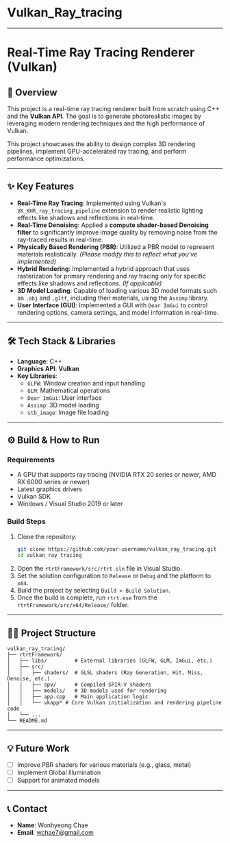 # Vulkan_Ray_tracing
-----

# Real-Time Ray Tracing Renderer (Vulkan)

## 📖 Overview

This project is a real-time ray tracing renderer built from scratch using C++ and the **Vulkan API**. The goal is to generate photorealistic images by leveraging modern rendering techniques and the high performance of Vulkan.

This project showcases the ability to design complex 3D rendering pipelines, implement GPU-accelerated ray tracing, and perform performance optimizations.

-----

## ✨ Key Features

  * **Real-Time Ray Tracing**: Implemented using Vulkan's `VK_KHR_ray_tracing_pipeline` extension to render realistic lighting effects like shadows and reflections in real-time.
  * **Real-Time Denoising**: Applied a **compute shader-based Denoising filter** to significantly improve image quality by removing noise from the ray-traced results in real-time.
  * **Physically Based Rendering (PBR)**: Utilized a PBR model to represent materials realistically. *(Please modify this to reflect what you've implemented)*
  * **Hybrid Rendering**: Implemented a hybrid approach that uses rasterization for primary rendering and ray tracing only for specific effects like shadows and reflections. *(If applicable)*
  * **3D Model Loading**: Capable of loading various 3D model formats such as `.obj` and `.gltf`, including their materials, using the `Assimp` library.
  * **User Interface (GUI)**: Implemented a GUI with `Dear ImGui` to control rendering options, camera settings, and model information in real-time.

-----

## 🛠️ Tech Stack & Libraries

  * **Language**: C++
  * **Graphics API**: **Vulkan**
  * **Key Libraries**:
      * `GLFW`: Window creation and input handling
      * `GLM`: Mathematical operations
      * `Dear ImGui`: User interface
      * `Assimp`: 3D model loading
      * `stb_image`: Image file loading

-----

## ⚙️ Build & How to Run

### Requirements

  * A GPU that supports ray tracing (NVIDIA RTX 20 series or newer, AMD RX 6000 series or newer)
  * Latest graphics drivers
  * Vulkan SDK
  * Windows / Visual Studio 2019 or later

### Build Steps

1.  Clone the repository.
    ```bash
    git clone https://github.com/your-username/vulkan_ray_tracing.git
    cd vulkan_ray_tracing
    ```
2.  Open the `rtrtFramework/src/rtrt.sln` file in Visual Studio.
3.  Set the solution configuration to `Release` or `Debug` and the platform to `x64`.
4.  Build the project by selecting `Build > Build Solution`.
5.  Once the build is complete, run `rtrt.exe` from the `rtrtFramework/src/x64/Release/` folder.

-----

## 👨‍💻 Project Structure

```
vulkan_ray_tracing/
├── rtrtFramework/
│   ├── libs/         # External libraries (GLFW, GLM, ImGui, etc.)
│   ├── src/
│   │   ├── shaders/  # GLSL shaders (Ray Generation, Hit, Miss, Denoise, etc.)
│   │   ├── spv/      # Compiled SPIR-V shaders
│   │   ├── models/   # 3D models used for rendering
│   │   ├── app.cpp   # Main application logic
│   │   └── vkapp* # Core Vulkan initialization and rendering pipeline code
│   └── ...
└── README.md
```

-----

## 💡 Future Work

  * [ ] Improve PBR shaders for various materials (e.g., glass, metal)
  * [ ] Implement Global Illumination
  * [ ] Support for animated models

-----

## 📞 Contact

  * **Name**: Wonhyeong Chae
  * **Email**: wchae7@gmail.com
